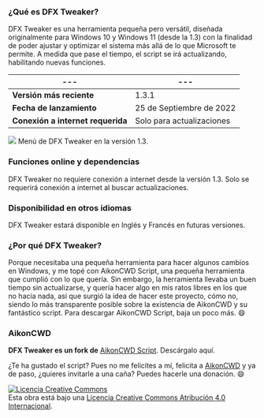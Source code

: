 ### ¿Qué es DFX Tweaker?
DFX Tweaker es una herramienta pequeña pero versátil, diseñada originalmente para Windows 10 y Windows 11 (desde la 1.3) con la finalidad de poder ajustar y optimizar el sistema más allá de lo que Microsoft te permite. A medida que pase el tiempo, el script se irá actualizando, habilitando nuevas funciones.

|---|---|
|---|---|
|**Versión más reciente**|1.3.1|
|**Fecha de lanzamiento**|25 de Septiembre de 2022|
|**Conexión a internet requerida**|Solo para actualizaciones|

![](https://blogger.googleusercontent.com/img/b/R29vZ2xl/AVvXsEgbyY5N3A0vwglmrLJoXb3iQjpbmYsWX3QJNd2LBx-PK9pVitJ1__j9qKC45m_eIKlZz_a_B44B8sHw7wvZZAbmf0h0rx3oaHIdHP_VPGOFhCEK0jSswD86MFmUhpEVu4pk5Mmg2HifYqEIUG2DQ63WEsPOUU0BQmPm7PBPQYzSpxsmw1OLkw64n7V7PA/s979/dfx13menu.png)
Menú de DFX Tweaker en la versión 1.3.

### Funciones online y dependencias
DFX Tweaker no requiere conexión a internet desde la versión 1.3.
Solo se requerirá conexión a internet al buscar actualizaciones.

### Disponibilidad en otros idiomas
DFX Tweaker estará disponible en Inglés y Francés en futuras versiones.

### ¿Por qué DFX Tweaker?
Porque necesitaba una pequeña herramienta para hacer algunos cambios en Windows, y me topé con AikonCWD Script, una pequeña herramienta que cumplió con lo que quería. Sin embargo, la herramienta llevaba un buen tiempo sin actualizarse, y quería hacer algo en mis ratos libres en los que no hacía nada, así que surgió la idea de hacer este proyecto, cómo no, siendo lo más transparente posible sobre la existencia de AikonCWD y su fantástico script.
Para descargar AikonCWD Script, baja un poco más. :smile:

### AikonCWD
**DFX Tweaker es un fork de** [AikonCWD Script](https://github.com/aikoncwd/win10script). Descárgalo aquí.

¿Te ha gustado el script? Pues no me felicites a mí, felicita a [AikonCWD](https://github.com/aikoncwd) y ya de paso, ¿quieres invitarle a una caña? Puedes hacerle una donación. :smile:

<a rel="license" href="http://creativecommons.org/licenses/by/4.0/"><img alt="Licencia Creative Commons" style="border-width:0" src="https://i.creativecommons.org/l/by/4.0/88x31.png" /></a><br />Esta obra está bajo una <a rel="license" href="http://creativecommons.org/licenses/by/4.0/">Licencia Creative Commons Atribución 4.0 Internacional</a>.
